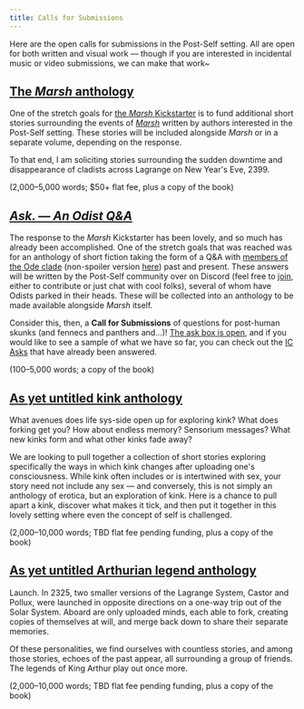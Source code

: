 ```yaml
---
title: Calls for Submissions
---
```


Here are the open calls for submissions in the Post-Self setting. All are open for both written and visual work — though if you are interested in incidental music or video submissions, we can make that work~

## [The *Marsh* anthology](marsh-anthology)

One of the stretch goals for [the *Marsh* Kickstarter](https://www.kickstarter.com/projects/drabmakyo/marsh) is to fund additional short stories surrounding the events of [*Marsh*](https://marsh.post-self.ink) written by authors interested in the Post-Self setting. These stories will be included alongside *Marsh* or in a separate volume, depending on the response.

To that end, I am soliciting stories surrounding the sudden downtime and disappearance of cladists across Lagrange on New Year's Eve, 2399.

(2,000–5,000 words; $50+ flat fee, plus a copy of the book)

## [*Ask. — An Odist Q&A*](ask)

The response to the *Marsh* Kickstarter has been lovely, and so much has already been accomplished. One of the stretch goals that was reached was for an anthology of short fiction taking the form of a Q&A with [members of the Ode clade](https://docs.google.com/spreadsheets/d/156SolB7hXWsr-IlwqTwbnlLHJI1hwBpC_Q0G6dTA1xo/edit?usp=sharing) (non-spoiler version [here](https://docs.google.com/spreadsheets/d/156SolB7hXWsr-IlwqTwbnlLHJI1hwBpC_Q0G6dTA1xo/edit?usp=sharing)) past and present. These answers will be written by the Post-Self community over on Discord (feel free to [join](https://makyo.io/ps-discord), either to contribute or just chat with cool folks), several of whom have Odists parked in their heads. These will be collected into an anthology to be made available alongside *Marsh* itself.

Consider this, then, a **Call for Submissions** of questions for post-human skunks (and fennecs and panthers and...)! [The ask box is open](https://cohost.org/post-self/ask), and if you would like to see a sample of what we have so far,  you can check out the [IC Asks](https://post-self.ink/extras/ic-asks) that have already been answered.

(100–5,000 words; a copy of the book)

## [As yet untitled kink anthology](kink-anthology)

What avenues does life sys-side open up for exploring kink? What does forking get you? How about endless memory? Sensorium messages? What new kinks form and what other kinks fade away?

We are looking to pull together a collection of short stories exploring specifically the ways in which kink changes after uploading one's consciousness. While kink often includes or is intertwined with sex, your story need not include any sex — and conversely, this is not simply an anthology of erotica, but an exploration of kink. Here is a chance to pull apart a kink, discover what makes it tick, and then put it together in this lovely setting where even the concept of self is challenged.

(2,000–10,000 words; TBD flat fee pending funding, plus a copy of the book)

## [As yet untitled Arthurian legend anthology](arthur)

Launch. In 2325, two smaller versions of the Lagrange System, Castor and Pollux, were launched in opposite directions on a one-way trip out of the Solar System. Aboard are only uploaded minds, each able to fork, creating copies of themselves at will, and merge back down to share their separate memories.

Of these personalities, we find ourselves with countless stories, and among those stories, echoes of the past appear, all surrounding a group of friends. The legends of King Arthur play out once more.

(2,000–10,000 words; TBD flat fee pending funding, plus a copy of the book)
